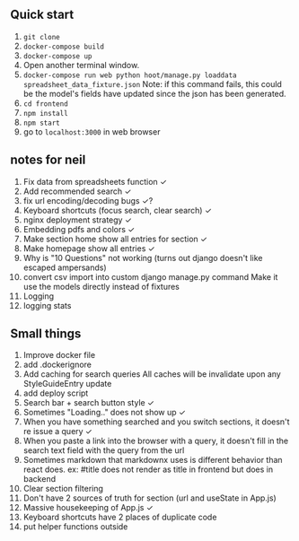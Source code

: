 ## Quick start
1. `git clone `
1. `docker-compose build`
1. `docker-compose up`
1. Open another terminal window.
1. `docker-compose run web python hoot/manage.py loaddata spreadsheet_data_fixture.json` 
	Note: if this command fails, this could be the model's fields have updated since the json
	has been generated. 
1. `cd frontend`
1. `npm install`
1. `npm start`
1. go to `localhost:3000` in web browser

## notes for neil
1. Fix data from spreadsheets function   ✓
2. Add recommended search ✓
3. fix url encoding/decoding bugs ✓?
3. Keyboard shortcuts (focus search, clear search) ✓
4. nginx deployment strategy ✓
1. Embedding pdfs and colors ✓
1. Make section home show all entries for section ✓
1. Make homepage show all entries ✓
1. Why is "10 Questions" not working (turns out django doesn't like escaped ampersands)
1. convert csv import into custom django manage.py command
	Make it use the models directly instead of fixtures
1. Logging
1. logging stats

## Small things
1. Improve docker file
2. add .dockerignore
1. Add caching for search queries
	All caches will be invalidate upon any StyleGuideEntry update
3. add deploy script
4. Search bar + search button style ✓
3. Sometimes "Loading.." does not show up ✓
1. When you have something searched and you switch sections, it doesn't re issue a query ✓
1. When you paste a link into the browser with a query, it doesn't fill in the search text field with the query from the url
1. Sometimes markdown that markdownx uses is different behavior than react does.
	ex: #title does not render as title in frontend but does in backend
1. Clear section filtering 
1. Don't have 2 sources of truth for section (url and useState in App.js)
1. Massive housekeeping of App.js ✓
  1. Keyboard shortcuts have 2 places of duplicate code
  1. put helper functions outside

